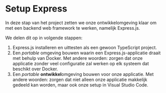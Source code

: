 # Setup Express
In deze stap van het project zetten we onze ontwikkelomgeving klaar om met een backend web framework te werken, namelijk Express.js.

We delen dit op in volgende stappen:

1. Express.js installeren en uittesten als een gewoon TypeScript project.
2. Een *portable* omgeving bouwen waarin een Express.js-applicatie draait met behulp van Docker. Met andere woorden: zorgen dat onze applicatie zonder veel configuratie zal werken op elk systeem dat beschikt over Docker.
3. Een *portable* **ontwikkel**omgeving bouwen voor onze applicatie. Met andere woorden: zorgen dat niet alleen onze applicatie makkelijk gedeeld kan worden, maar ook onze setup in Visual Studio Code.
